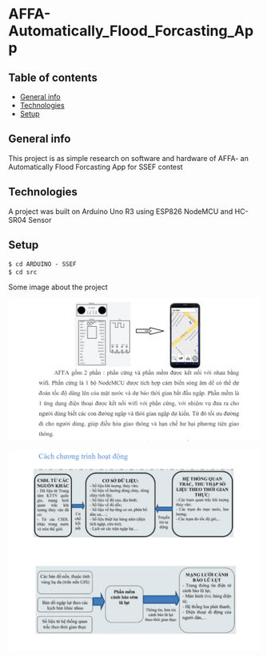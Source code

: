 # AFFA-Automatically_Flood_Forcasting_App

## Table of contents
* [General info](#general-info)
* [Technologies](#technologies)
* [Setup](#setup)

## General info
This project is as simple research on software and hardware of AFFA- an Automatically Flood Forcasting App for SSEF contest

## Technologies
A project was built on Arduino Uno R3 using ESP826 NodeMCU and HC-SR04 Sensor 

## Setup
```
$ cd ARDUINO - SSEF
$ cd src
```

Some image about the project 

![](https://github.com/trinhgiahuy/AFFA-Automatically_Flood_Forcasting_App/blob/master/ARDUINO%20-%20SSEF/img/comp.png?raw=true)

![](https://github.com/trinhgiahuy/AFFA-Automatically_Flood_Forcasting_App/blob/master/ARDUINO%20-%20SSEF/img/map.png?raw=true)
